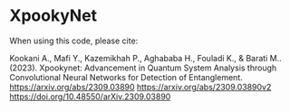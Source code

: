 # XpookyNet

When using this code, please cite:

Kookani A., Mafi Y., Kazemikhah P., Aghababa H., Fouladi K., & Barati M.. (2023). Xpookynet: Advancement in Quantum System Analysis through Convolutional Neural Networks for Detection of Entanglement.
https://arxiv.org/abs/2309.03890
https://arxiv.org/abs/2309.03890v2
https://doi.org/10.48550/arXiv.2309.03890
